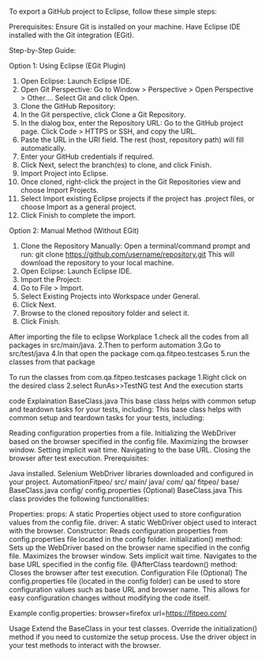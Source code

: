 To export a GitHub project to Eclipse, follow these simple steps:

Prerequisites:
Ensure Git is installed on your machine.
Have Eclipse IDE installed with the Git integration (EGit).

Step-by-Step Guide:

Option 1: Using Eclipse (EGit Plugin)
1. Open Eclipse:
Launch Eclipse IDE.
2. Open Git Perspective:
Go to Window > Perspective > Open Perspective > Other....
Select Git and click Open.
3. Clone the GitHub Repository:
1. In the Git perspective, click Clone a Git Repository.
2. In the dialog box, enter the Repository URL:
Go to the GitHub project page.
Click Code > HTTPS or SSH, and copy the URL.
3. Paste the URL in the URI field. The rest (host, repository path) will fill automatically.
4. Enter your GitHub credentials if required.
5. Click Next, select the branch(es) to clone, and click Finish.
4. Import Project into Eclipse.
1. Once cloned, right-click the project in the Git Repositories view and choose Import Projects.
2. Select Import existing Eclipse projects if the project has .project files, or choose Import as a general project.
3. Click Finish to complete the import.


Option 2: Manual Method (Without EGit)
1. Clone the Repository Manually:
Open a terminal/command prompt and run:
git clone https://github.com/username/repository.git
This will download the repository to your local machine.
2. Open Eclipse:
Launch Eclipse IDE.
3. Import the Project:
1. Go to File > Import.
2. Select Existing Projects into Workspace under General.
3. Click Next.
4. Browse to the cloned repository folder and select it.
5. Click Finish.

After importing the file to eclipse Workplace
1.check all the codes from all packages in src/main/java.
2.Then to perform automation
3.Go to src/test/java
4.In that open the package com.qa.fitpeo.testcases
5.run the classes from that package 

To run the classes from com.qa.fitpeo.testcases package
1.Right click on the desired class
2.select RunAs>>TestNG test
And the execution starts

code Explaination
BaseClass.java This base class helps with common setup and teardown tasks for your tests, including: This base class helps with common setup and teardown tasks for your tests, including:

Reading configuration properties from a file. Initializing the WebDriver based on the browser specified in the config file. Maximizing the browser window. Setting implicit wait time. Navigating to the base URL. Closing the browser after test execution. Prerequisites:

Java installed. Selenium WebDriver libraries downloaded and configured in your project. AutomationFitpeo/ src/ main/ java/ com/ qa/ fitpeo/ base/ BaseClass.java config/ config.properties (Optional) BaseClass.java This class provides the following functionalities:

Properties: props: A static Properties object used to store configuration values from the config file. driver: A static WebDriver object used to interact with the browser. Constructor: Reads configuration properties from config.properties file located in the config folder. initialization() method: Sets up the WebDriver based on the browser name specified in the config file. Maximizes the browser window. Sets implicit wait time. Navigates to the base URL specified in the config file. @AfterClass teardown() method: Closes the browser after test execution. Configuration File (Optional) The config.properties file (located in the config folder) can be used to store configuration values such as base URL and browser name. This allows for easy configuration changes without modifying the code itself.

Example config.properties: browser=firefox url=https://fitpeo.com/

Usage Extend the BaseClass in your test classes. Override the initialization() method if you need to customize the setup process. Use the driver object in your test methods to interact with the browser.
